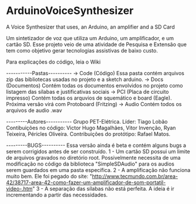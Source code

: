 # ArduinoVoiceSynthesizer
A Voice Synthesizer that uses, an Arduino, an amplifier and a SD Card

Um sintetizador de voz que utiliza um Arduino, um amplificador, e um cartão SD. Esse projeto veio de uma atividade de Pesquisa e Extensão que tem como objetivo gerar tecnologias assistivas de baixo custo.

Para explicações do código, leia o Wiki

-----------Pastas----------
  -> Code (Código)
  Essa pasta contém arquivos zip das bibliotecas usadas no projeto e a sketch arduino.
  -> Docs (Documentos)
  Contém todas os documentos envolvidos no projeto como listagem das sílabas e justificativas sociais
  -> PCI (Placa de circuito impresso)
  Contém todas os arquvios de squemático e board (Eagle). Próxima versão virá com Protoboard (Fritzing)
  -> Audio
  Contém todos os arquivos de audio .wav
  
---------Autores-----------
Grupo PET-Elétrica.
Líder: Tiago Lobão
Contibuições no código: Victor Hugo Magalhães, Vitor Invenção, Ryan Teixeira, Péricles Oliveira.
Contribuições do protótipo: Rafael Matos.

---------BUGS----------
Essa versão ainda é beta e contém alguns bugs a serem corrigidos antes de ser construído.
1 - Um cartão SD possui um limite de arquivos gravados no diretório root. Possivelmente necessita de uma modificação no código da biblioteca "SimpleSDAudio" para os audios serem guardados em uma pasta específica.
2 - A amplificação não funciona muito bem. Ele foi pegado do site: "http://www.tecmundo.com.br/area-42/38717-area-42-como-fazer-um-amplificador-de-som-portatil-video-.htm"
3 - A separação das sílabas não está perfeita. A ideia é ir incrementando a partir das necessidades.

  
